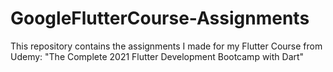 # GoogleFlutterCourse-Assignments
 This repository contains the assignments I made for my Flutter Course from Udemy:  "The Complete 2021 Flutter Development Bootcamp with Dart"
